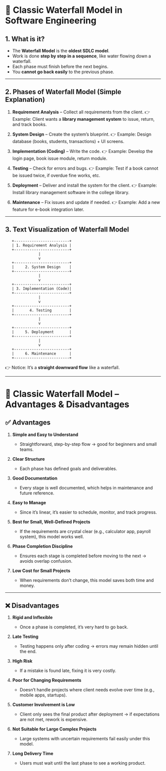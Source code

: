 # 🌊 Classic Waterfall Model in Software Engineering

## 1. **What is it?**

* The **Waterfall Model** is the **oldest SDLC model**.
* Work is done **step by step in a sequence**, like water flowing down a waterfall.
* Each phase must finish before the next begins.
* You **cannot go back easily** to the previous phase.

---

## 2. **Phases of Waterfall Model (Simple Explanation)**

1. **Requirement Analysis** – Collect all requirements from the client.
   👉 Example: Client wants a **library management system** to issue, return, and track books.

2. **System Design** – Create the system’s blueprint.
   👉 Example: Design database (books, students, transactions) + UI screens.

3. **Implementation (Coding)** – Write the code.
   👉 Example: Develop the login page, book issue module, return module.

4. **Testing** – Check for errors and bugs.
   👉 Example: Test if a book cannot be issued twice, if overdue fine works, etc.

5. **Deployment** – Deliver and install the system for the client.
   👉 Example: Install library management software in the college library.

6. **Maintenance** – Fix issues and update if needed.
   👉 Example: Add a new feature for e-book integration later.

---

## 3. **Text Visualization of Waterfall Model**

```
   +-------------------------+
   | 1. Requirement Analysis |
   +-------------------------+
               |
               v
   +-------------------------+
   |     2. System Design    |
   +-------------------------+
               |
               v
   +-------------------------+
   | 3. Implementation (Code)|
   +-------------------------+
               |
               v
   +-------------------------+
   |       4. Testing        |
   +-------------------------+
               |
               v
   +-------------------------+
   |     5. Deployment       |
   +-------------------------+
               |
               v
   +-------------------------+
   |     6. Maintenance      |
   +-------------------------+
```

👉 Notice: It’s a **straight downward flow** like a waterfall.

---


# 🌊 Classic Waterfall Model – Advantages & Disadvantages

## ✅ Advantages

1. **Simple and Easy to Understand**

   * Straightforward, step-by-step flow → good for beginners and small teams.

2. **Clear Structure**

   * Each phase has defined goals and deliverables.

3. **Good Documentation**

   * Every stage is well documented, which helps in maintenance and future reference.

4. **Easy to Manage**

   * Since it’s linear, it’s easier to schedule, monitor, and track progress.

5. **Best for Small, Well-Defined Projects**

   * If the requirements are crystal clear (e.g., calculator app, payroll system), this model works well.

6. **Phase Completion Discipline**

   * Ensures each stage is completed before moving to the next → avoids overlap confusion.

7. **Low Cost for Small Projects**

   * When requirements don’t change, this model saves both time and money.

---

## ❌ Disadvantages

1. **Rigid and Inflexible**

   * Once a phase is completed, it’s very hard to go back.

2. **Late Testing**

   * Testing happens only after coding → errors may remain hidden until the end.

3. **High Risk**

   * If a mistake is found late, fixing it is very costly.

4. **Poor for Changing Requirements**

   * Doesn’t handle projects where client needs evolve over time (e.g., mobile apps, startups).

5. **Customer Involvement is Low**

   * Client only sees the final product after deployment → if expectations are not met, rework is expensive.

6. **Not Suitable for Large Complex Projects**

   * Large systems with uncertain requirements fail easily under this model.

7. **Long Delivery Time**

   * Users must wait until the last phase to see a working product.
